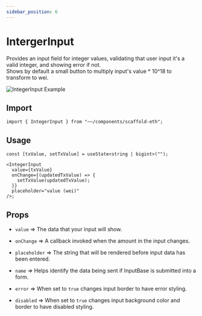 ```yaml
---
sidebar_position: 6
---
```


# IntergerInput

Provides an input field for integer values, validating that user input it's a valid integer, and showing error if not.  
Shows by default a small button to multiply input's value \* 10^18 to transform to wei.

![IntegerInput Example](/img/integerInput.png)

## Import

```tsx
import { IntegerInput } from "~~/components/scaffold-eth";
```

## Usage

```tsx
const [txValue, setTxValue] = useState<string | bigint>("");

<IntegerInput
  value={txValue}
  onChange={(updatedTxValue) => {
    setTxValue(updatedTxValue);
  }}
  placeholder="value (wei)"
/>;
```

## Props

- `value` => The data that your input will show.

- `onChange` => A callback invoked when the amount in the input changes.

- `placeholder` => The string that will be rendered before input data has been entered.

- `name` => Helps identify the data being sent if InputBase is submitted into a form.

- `error` => When set to `true` changes input border to have error styling.

- `disabled` => When set to `true` changes input background color and border to have disabled styling.
